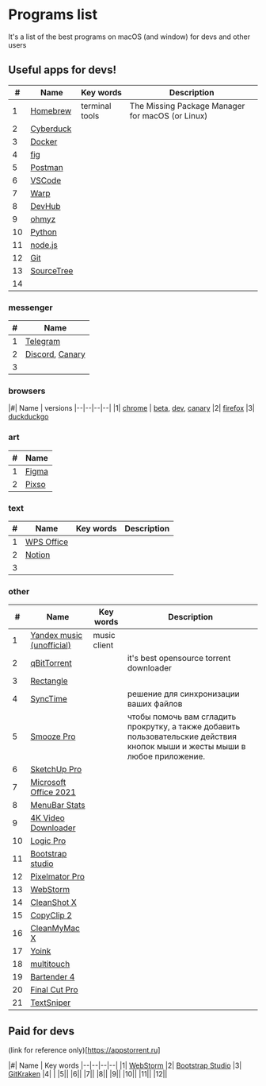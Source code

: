 # Programs list
It's a list of the best programs on macOS (and window) for devs and other users 


## Useful apps for devs!

|#| Name | Key words | Description 
|--|--|--|--|
|1| [Homebrew](https://brew.sh/) | terminal tools | The Missing Package Manager for macOS (or Linux)
|2| [Cyberduck](https://cyberduck.io)
|3| [Docker](https://www.docker.com) |
|4| [fig](https://fig.io) |
|5| [Postman](https://www.postman.com) |
|6| [VSCode](https://code.visualstudio.com) |
|7| [Warp](https://www.warp.dev) |
|8| [DevHub](https://devhubapp.com) |
|9| [ohmyz](https://ohmyz.sh) |
|10| [Python](https://www.python.org/downloads/) |
|11| [node.js](https://nodejs.org/en/download/) |
|12| [Git](https://git-scm.com/download/mac) |
|13| [SourceTree](https://www.sourcetreeapp.com)
|14| 

### messenger

|#| Name |
|--|--|
|1| [Telegram](https://telegram.org)
|2| [Discord](https://discord.com), [Canary](https://canary.discord.com)
|3| []()

### browsers

|#| Name | versions
|--|--|--|--|
|1| [chrome](https://www.google.com/chrome/) | [beta](https://www.google.ru/intl/ru/chrome/beta/), [dev](https://www.google.ru/intl/ru/chrome/dev/), [canary](https://www.google.com/intl/ru/chrome/canary/)
|2| [firefox](https://www.mozilla.org/ru/firefox/channel/desktop/)
|3| [duckduckgo](https://duckduckgo.com/mac)

### art

|#| Name 
|--|--|
|1| [Figma](https://www.figma.com/downloads/)
|2| [Pixso](https://pixso.net)


### text 

|#| Name | Key words | Description 
|--|--|--|--|
|1| [WPS Office](https://www.wps.com)
|2| [Notion](https://www.notion.so)
|3| 

### other

|#| Name | Key words | Description 
|--|--|--|--|
|1| [Yandex music (unofficial)](https://yandex-music.juvs.dev) | music client 
|2| [qBitTorrent](https://www.qbittorrent.org/download.php) || it's best opensource torrent downloader
|3| [Rectangle](https://rectangleapp.com)
|4| [SyncTime](https://appstorrent.ru/1530-synctime.html) || решение для синхронизации ваших файлов
|5| [Smooze Pro](https://appstorrent.ru/980-smooze-pro.html) || чтобы помочь вам сгладить прокрутку, а также добавить пользовательские действия кнопок мыши и жесты мыши в любое приложение.
|6| [SketchUp Pro](https://appstorrent.ru/47-sketchup.html)
|7| [Microsoft Office 2021](https://appstorrent.ru/751-microsoft-office-2021.html)
|8| [MenuBar Stats](https://appstorrent.ru/434-menubar-stats.html)
|9| [4K Video Downloader](https://appstorrent.ru/639-4k-video-downloader.html)
|10| [Logic Pro](https://appstorrent.ru/36-logic-pro.html)
|11| [Bootstrap studio](https://appstorrent.ru/1351-bootstrap-studio.html)
|12| [Pixelmator Pro](https://appstorrent.ru/32-pixelmator-pro.html)
|13| [WebStorm](https://appstorrent.ru/454-webstorm.html)
|14| [CleanShot X](https://appstorrent.ru/672-cleanshot-x.html)
|15| [CopyClip 2](https://appstorrent.ru/653-copyclip-2.html)
|16| [CleanMyMac X](https://appstorrent.ru/6-cleanmymac.html)
|17| [Yoink](https://appstorrent.ru/339-yoink.html)
|18| [multitouch](https://appstorrent.ru/327-multitouch.html)
|19| [Bartender 4](https://appstorrent.ru/133-macbartender.html)
|20| [Final Cut Pro](https://appstorrent.ru/48-final-cut-pro.html)
|21| [TextSniper](https://appstorrent.ru/448-textsniper.html)

## Paid for devs

(link for reference only)[https://appstorrent.ru]

|#| Name | Key words
|--|--|--|--|
|1| [WebStorm](https://www.jetbrains.com/webstorm/?ysclid=lc6o1w1s6b844365179)
|2| [Bootstrap Studio](https://bootstrapstudio.io)
|3| [GitKraken](https://www.gitkraken.com)
|4| |
|5||
|6||
|7||
|8||
|9||
|10||
|11||
|12||

